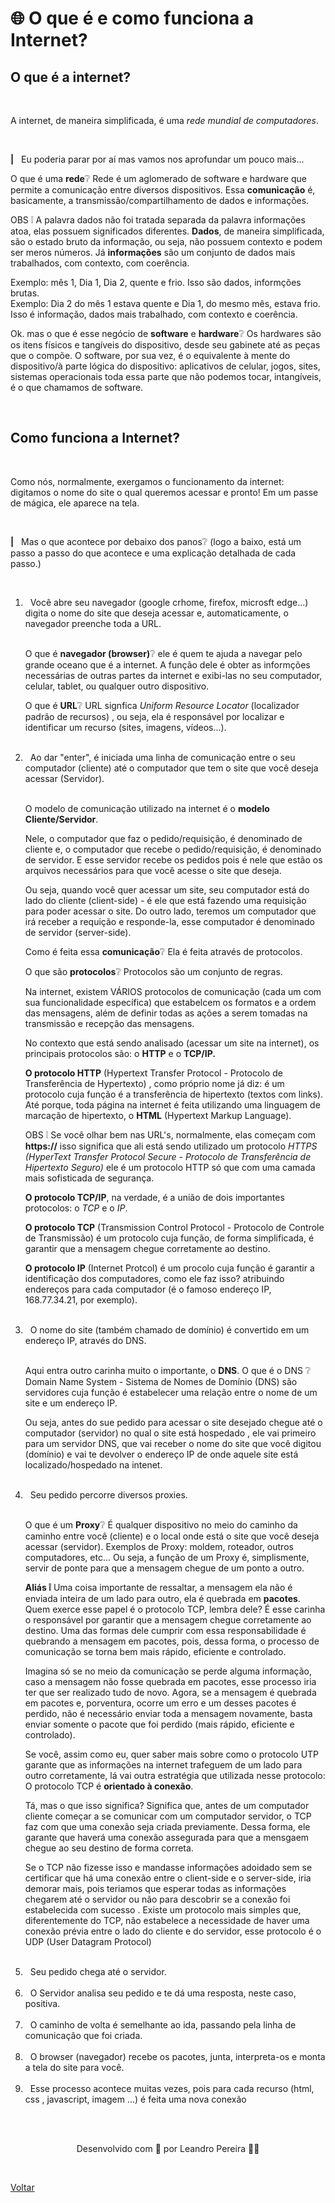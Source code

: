 <h1 id="topico3"> 🌐 O que é e como funciona a Internet? </h1>

<h2>O que é a internet?</h2>
<br>

<p>A internet, de maneira simplificada, é uma <i>rede mundial de 
computadores</i>.</p>
<br>
<p><b>|</b> &nbsp Eu poderia parar por aí mas vamos nos aprofundar um pouco mais...</p>

<p>O que é uma <b>rede</b>❔ Rede é um aglomerado de software e hardware 
que permite a comunicação entre diversos dispositivos. Essa <b>comunicação</b> 
é, basicamente, a transmissão/compartilhamento de dados e informações.</p>

<p>OBS ❕ A palavra dados não foi tratada separada da palavra informações atoa, elas possuem significados
diferentes. <b>Dados</b>, de maneira simplificada, são o estado bruto da informação, ou seja, não possuem contexto
e podem ser meros números. Já <b>informações</b> são um conjunto de dados mais trabalhados, com contexto,
com coerência.</p>

<p>
   Exemplo: mês 1, Dia 1, Dia 2, quente e frio. Isso são dados, informções brutas.<br>
   Exemplo: Dia 2 do mês 1 estava quente e Dia 1, do mesmo mês, estava frio. Isso é informação,
   dados mais trabalhado, com contexto e coerência.
</p>

<p>Ok. mas o que é esse negócio de <b>software</b> e <b>hardware</b>❔
Os hardwares são os itens físicos e tangíveis do dispositivo, desde seu 
gabinete até as peças que o compõe. O software, por sua vez, é o equivalente 
à mente do dispositivo/à parte lógica do dispositivo: aplicativos de celular, jogos, sites, sistemas
operacionais toda essa parte que não podemos tocar, intangíveis, é o que chamamos de software.</p>

<br>

<h2>Como funciona a Internet?</h2>
<br>

<p>
  Como nós, normalmente, exergamos o funcionamento da internet: digitamos o nome do site o qual queremos
   acessar e pronto! Em um passe de mágica, ele aparece na tela.
</p>
<br>
<p>
  <b>|</b> &nbsp Mas o que acontece por debaixo dos panos❔ (logo a baixo, está um passo a passo do que acontece e uma explicação detalhada de cada passo.)
</p>
<br>
<ol>
  <li>
    &nbsp Você abre seu navegador (google crhome, firefox, microsft edge...) digita o nome do site
    que deseja acessar e, automaticamente, o navegador preenche toda a URL. 
    <br><br>
    <p>
      O que é <b>navegador (browser)</b>❔ ele é quem te ajuda a navegar pelo grande oceano que é a internet.
      A função dele é obter as informções necessárias de outras partes da internet e exibi-las no seu computador, celular, tablet, 
      ou qualquer outro dispositivo.
    </p>
    <p>
      O que é <b>URL</b>❔ URL signfica <i>Uniform Resource Locator</i> (localizador padrão de recursos)
      , ou seja, ela é responsável por localizar e identificar um recurso (sites, imagens, vídeos...).
    </p>
  </li> <br>
  <li>
    &nbsp
    Ao dar "enter", é iniciada uma linha de comunicação entre o seu computador (cliente) 
    até o computador que tem o site que você deseja acessar (Servidor).
    <br><br>
    <p>
      O modelo de comunicação utilizado na internet é o <b>modelo Cliente/Servidor</b>. 
    </p>
    <p>
      Nele, o computador que faz o pedido/requisição, é denominado de cliente e, o computador que recebe o pedido/requisição,
      é denominado de servidor. E esse servidor recebe os pedidos pois é nele que estão os arquivos
      necessários para que você acesse o site que deseja.
    </p>
    <p>
      Ou seja, quando você quer acessar um site, seu computador está do lado
      do cliente (client-side) - é ele que está fazendo uma requisição para poder acessar o site. Do 
      outro lado, teremos um computador que irá receber a requição e responde-la, esse computador é
      denominado de servidor (server-side). 
    </p>
    <p>
      Como é feita essa <b>comunicação</b>❔ Ela é feita através de protocolos.
    </p>
    <p>
      O que são <b>protocolos</b>❔ Protocolos são um conjunto de regras. 
    </p>
    <p>
      Na internet, existem VÁRIOS protocolos de comunicação (cada um com sua funcionalidade específica) que estabelcem os 
      formatos e a ordem das mensagens, além de definir todas as ações a serem tomadas na 
      transmissão e recepção das mensagens.
    </p>
    <p>
      No contexto que está sendo analisado (acessar um site na internet), os principais protocolos 
      são: o <b>HTTP</b> e o <b>TCP/IP.</b>
    </p>
    <p>
      <b>O protocolo HTTP</b> (Hypertext Transfer Protocol - Protocolo de Transferência de Hypertexto)
      , como próprio nome já diz: é um protocolo cuja função é a transferência de hipertexto (textos com links).
      Até porque, toda página na internet é feita utilizando uma linguagem de marcação de hipertexto, 
      o <b>HTML</b> (Hypertext Markup Language).
    </p>
    <p>
      OBS ❕ Se você olhar bem nas URL's, normalmente, elas começam com <b>https://</b> isso significa
      que ali está sendo utilizado um protocolo <i>HTTPS (HyperText Transfer Protocol Secure - Protocolo de
      Transferência de Hipertexto Seguro)</i> ele é um protocolo HTTP só que com uma camada mais sofisticada
      de segurança.
    </p>
    <p>
      <b>O protocolo TCP/IP</b>, na verdade, é a união de dois importantes protocolos: o <i>TCP</i> e o <i>IP</i>. 
    </p>
    <p>
      <b>O protocolo TCP</b> (Transmission Control Protocol - Protocolo de Controle de Transmissão) é
      um protocolo cuja função, de forma simplificada, é garantir que a mensagem chegue corretamente ao destino.
    </p>
    <p>
      <b>O protocolo IP</b> (Internet Protcol) é um procolo cuja função é garantir a identificação dos
       computadores, como ele faz isso? atribuindo endereços para cada computador (é o famoso endereço
      IP, 168.77.34.21, por exemplo).
    </p>
  </li> <br>
  <li>
    &nbsp O nome do site (também chamado de domínio) é convertido em um endereço IP, através do DNS.
    <br><br>
    <p>
      Aqui entra outro carinha muito o importante, o <b>DNS</b>. O que é o DNS ❔ Domain Name System -
      Sistema de Nomes de Domínio (DNS) são servidores cuja função é estabelecer uma relação entre o nome de um site
      e um endereço IP. 
    </p>
    <p>
      Ou seja, antes do sue pedido para acessar o site desejado chegue até o computador (servidor) no qual o site está hospedado ,
      ele vai primeiro para um servidor DNS, que vai receber o nome do site que você digitou (domínio) e
      vai te devolver o endereço IP de onde aquele site está localizado/hospedado na intenet.
    </p>
  </li> <br>
  <li>
    &nbsp Seu pedido percorre diversos proxies.
    <br><br>
    <p>
      O que é um <b>Proxy</b>❔ É qualquer dispositivo no meio do caminho da caminho entre você (cliente)
      e o local onde está o site que você deseja acessar (servidor). Exemplos de Proxy: moldem, roteador,
      outros computadores, etc... Ou seja, a função de um Proxy é, simplismente, servir de ponte para
      que a mensagem chegue de um ponto a outro.
    </p>
    <p>
      <b>Aliás ❕</b> Uma coisa importante de ressaltar, a mensagem ela não é enviada inteira de um lado para
      outro, ela é quebrada em <b>pacotes</b>. Quem exerce esse papel é o protocolo TCP, lembra dele? É esse
      carinha o responsável por garantir que a mensagem chegue corretamente ao destino. Uma das formas
      dele cumprir com essa responsabilidade é quebrando a mensagem em pacotes, pois, dessa forma, o 
      processo de comunicação se torna bem mais rápido, eficiente e controlado. 
    </p>
    <p>
      Imagina só se no meio da comunicação se perde alguma informação, caso a mensagem não fosse 
      quebrada em pacotes, esse processo iria ter que ser realizado tudo de novo. Agora, se a mensagem
      é quebrada em pacotes e, porventura, ocorre um erro e um desses pacotes é perdido, não é necessário
      enviar toda a mensagem novamente, basta enviar somente o pacote que foi perdido (mais rápido, 
      eficiente e controlado).
    </p>
    <p>
      Se você, assim como eu, quer saber mais sobre como o protocolo UTP garante que as informações na
      internet trafeguem de um lado para outro corretamente, lá vai outra estratégia que utilizada nesse
      protocolo: O protocolo TCP é <b>orientado à conexão</b>.
    </p>
    <p>
      Tá, mas o que isso significa? Significa que, antes de um computador cliente começar a se comunicar
      com um computador servidor, o TCP faz com que uma conexão seja criada previamente. Dessa forma,
      ele garante que haverá uma conexão assegurada para que a mensgaem chegue ao seu destino de forma correta.
    </p>
    <p>
      Se o TCP não fizesse isso e mandasse informações adoidado sem se certificar que há uma conexão
      entre o client-side e o server-side, iria demorar mais, pois teriamos que esperar todas as informações
      chegarem até o servidor ou não para descobrir se a conexão foi estabelecida com sucesso . 
      Existe um protocolo mais simples que, diferentemente do TCP, não estabelece a necessidade de haver
      uma conexão prévia entre o lado do cliente e do servidor, esse protocolo é o UDP (User Datagram Protocol)
    </p>
  </li> <br>
  <li>
    &nbsp Seu pedido chega até o servidor.
  </li> <br>
  <li>
    &nbsp O Servidor analisa seu pedido e te dá uma resposta, neste caso, positiva.
  </li> <br>
  <li>
    &nbsp O caminho de volta é semelhante ao ida, passando pela linha de 
    comunicação que foi criada.
  </li> <br>
  <li>
    &nbsp O browser (navegador) recebe os pacotes, junta, interpreta-os e monta a tela do site para você.
  </li> <br>
  <li>
    &nbsp Esse processo acontece muitas vezes, pois para cada recurso (html, css
    , javascript, imagem ...) é feita uma nova conexão
  </li>
</ol>

<br>
<br>

<p align="center"> Desenvolvido com 💜 por Leandro Pereira ✌🏽<p>

<br>

<a href="./README.md">Voltar</a>
